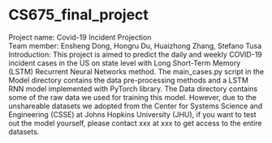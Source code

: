 # CS675_final_project
Project name: Covid-19 Incident Projection <br>
Team member: Ensheng Dong, Hongru Du, Huaizhong Zhang, Stefano Tusa <br>
Introduction: This project is aimed to predict the daily and weekly COVID-19 incident cases in the US on state level with Long Short-Term Memory (LSTM) Recurrent Neural Networks method. The main_cases.py script in the Model directory contains the data pre-processing methods and a LSTM RNN model implemented with PyTorch library. The Data directory contains some of the raw data we used for training this model. However, due to the unshareable datasets we adopted from the Center for Systems Science and Engineering (CSSE) at Johns Hopkins University (JHU), if you want to test out the model yourself, please contact xxx at xxx to get access to the entire datasets.
